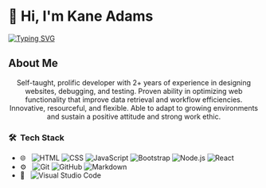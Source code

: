 <h1> 👋 Hi, I'm Kane Adams </h1>

[![Typing SVG](https://readme-typing-svg.herokuapp.com?font=arial&color=%23301CF7&duration=4000&lines=Welcome+to+my+Github+Profile!;I'm+a+Web+Developer;Computer+Information+Systems)](https://git.io/typing-svg)

<h2>About Me</h2>
<p align="center">Self-taught, prolific developer with 2+ years of experience in designing websites, debugging, and testing. Proven ability in optimizing web functionality that improve data retrieval and workflow efficiencies. Innovative, resourceful, and flexible. Able to adapt to growing environments and sustain a positive attitude and strong work ethic. </p>

<h3> 🛠 &nbsp;Tech Stack</h3>

- 🌐 &nbsp;
  ![HTML](https://img.shields.io/badge/-HTML-333333?style=flat&logo=HTML5)
  ![CSS](https://img.shields.io/badge/-CSS-333333?style=flat&logo=CSS3&logoColor=1572B6)
  ![JavaScript](https://img.shields.io/badge/-JavaScript-333333?style=flat&logo=javascript)
  ![Bootstrap](https://img.shields.io/badge/-Bootstrap-333333?style=flat&logo=bootstrap&logoColor=563D7C)
  ![Node.js](https://img.shields.io/badge/-Node.js-333333?style=flat&logo=node.js)
  ![React](https://img.shields.io/badge/-React-333333?style=flat&logo=react)
- ⚙️ &nbsp;
  ![Git](https://img.shields.io/badge/-Git-333333?style=flat&logo=git)
  ![GitHub](https://img.shields.io/badge/-GitHub-333333?style=flat&logo=github)
  ![Markdown](https://img.shields.io/badge/-Markdown-333333?style=flat&logo=markdown)
- 🔧 &nbsp;
  ![Visual Studio Code](https://img.shields.io/badge/-Visual%20Studio%20Code-333333?style=flat&logo=visual-studio-code&logoColor=007ACC)

<!---
TraineThought/TraineThought is a ✨ special ✨ repository because its `README.md` (this file) appears on your GitHub profile.
You can click the Preview link to take a look at your changes.
--->
